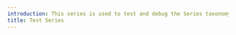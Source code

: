 ```yaml
---
introduction: This series is used to test and debug the Series taxonomy.
title: Test Series
---
```

